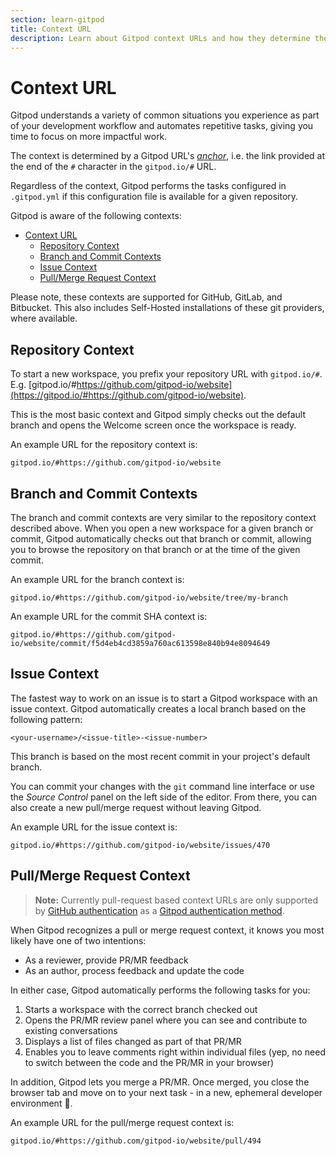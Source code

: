 ```yaml
---
section: learn-gitpod
title: Context URL
description: Learn about Gitpod context URLs and how they determine the configuration and automation while starting a Gitpod workspace.
---
```


<script context="module">
  export const prerender = true;
</script>

# Context URL

Gitpod understands a variety of common situations you experience as part of your development workflow and automates repetitive tasks, giving you time to focus on more impactful work.

The context is determined by a Gitpod URL's [_anchor_](https://developer.mozilla.org/en-US/docs/Learn/Common_questions/What_is_a_URL), i.e. the link provided at the end of the `#` character in the `gitpod.io/#` URL.

Regardless of the context, Gitpod performs the tasks configured in `.gitpod.yml` if this configuration file is available for a given repository.

Gitpod is aware of the following contexts:

-   [Context URL](#Context-URL)
    -   [Repository Context](#repository-context)
    -   [Branch and Commit Contexts](#branch-and-commit-contexts)
    -   [Issue Context](#issue-context)
    -   [Pull/Merge Request Context](#pullmerge-request-context)

Please note, these contexts are supported for GitHub, GitLab, and Bitbucket. This also includes Self-Hosted installations of these git providers, where available.

## Repository Context

To start a new workspace, you prefix your repository URL with `gitpod.io/#`. E.g. [gitpod.io/#https://github.com/gitpod-io/website](https://gitpod.io/#https://github.com/gitpod-io/website).

This is the most basic context and Gitpod simply checks out the default branch and opens the Welcome screen once the workspace is ready.

An example URL for the repository context is:

```
gitpod.io/#https://github.com/gitpod-io/website
```

## Branch and Commit Contexts

The branch and commit contexts are very similar to the repository context described above. When you open a new workspace for a given branch or commit, Gitpod automatically checks out that branch or commit, allowing you to browse the repository on that branch or at the time of the given commit.

An example URL for the branch context is:

```
gitpod.io/#https://github.com/gitpod-io/website/tree/my-branch
```

An example URL for the commit SHA context is:

```
gitpod.io/#https://github.com/gitpod-io/website/commit/f5d4eb4cd3859a760ac613598e840b94e8094649
```

## Issue Context

The fastest way to work on an issue is to start a Gitpod workspace with an issue context. Gitpod automatically creates a local branch based on the following pattern:

```text
<your-username>/<issue-title>-<issue-number>
```

This branch is based on the most recent commit in your project's default branch.

You can commit your changes with the `git` command line interface or use the _Source Control_ panel on the left side of the editor. From there, you can also create a new pull/merge request without leaving Gitpod.

An example URL for the issue context is:

```
gitpod.io/#https://github.com/gitpod-io/website/issues/470
```

## Pull/Merge Request Context

> **Note:** Currently pull-request based context URLs are only supported by [GitHub authentication](https://www.gitpod.io/docs/configure/authentication/github) as a [Gitpod authentication method](https://www.gitpod.io/docs/configure/authentication).

When Gitpod recognizes a pull or merge request context, it knows you most likely have one of two intentions:

-   As a reviewer, provide PR/MR feedback
-   As an author, process feedback and update the code

In either case, Gitpod automatically performs the following tasks for you:

1. Starts a workspace with the correct branch checked out
1. Opens the PR/MR review panel where you can see and contribute to existing conversations
1. Displays a list of files changed as part of that PR/MR
1. Enables you to leave comments right within individual files (yep, no need to switch between the code and the PR/MR in your browser)

In addition, Gitpod lets you merge a PR/MR. Once merged, you close the browser tab and move on to your next task - in a new, ephemeral developer environment 🎉.

An example URL for the pull/merge request context is:

```
gitpod.io/#https://github.com/gitpod-io/website/pull/494
```
